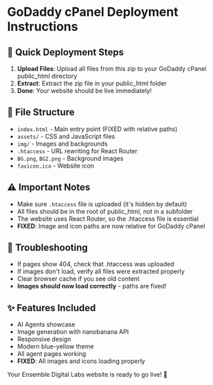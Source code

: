 # GoDaddy cPanel Deployment Instructions

## 🚀 Quick Deployment Steps

1. **Upload Files**: Upload all files from this zip to your GoDaddy cPanel public_html directory
2. **Extract**: Extract the zip file in your public_html folder
3. **Done**: Your website should be live immediately!

## 📁 File Structure
- `index.html` - Main entry point (FIXED with relative paths)
- `assets/` - CSS and JavaScript files
- `img/` - Images and backgrounds
- `.htaccess` - URL rewriting for React Router
- `BG.png`, `BG2.png` - Background images
- `favicon.ico` - Website icon

## ⚠️ Important Notes
- Make sure `.htaccess` file is uploaded (it's hidden by default)
- All files should be in the root of public_html, not in a subfolder
- The website uses React Router, so the .htaccess file is essential
- **FIXED**: Image and icon paths are now relative for GoDaddy cPanel

## 🔧 Troubleshooting
- If pages show 404, check that .htaccess was uploaded
- If images don't load, verify all files were extracted properly
- Clear browser cache if you see old content
- **Images should now load correctly** - paths are fixed!

## ✨ Features Included
- AI Agents showcase
- Image generation with nanobanana API
- Responsive design
- Modern blue-yellow theme
- All agent pages working
- **FIXED**: All images and icons loading properly

Your Ensemble Digital Labs website is ready to go live! 🎉
